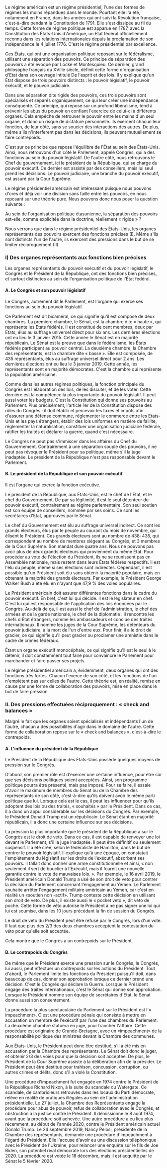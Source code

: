 Le régime américain est un régime présidentiel, l'une des formes de régimes les moins répandues dans le monde. Pourtant elle l'a été, notamment en France, dans les années qui ont suivi la Révolution française, c'est-à-dire pendant la Constitution de 1791. Elle s'est dissipée au fil du temps.
Cette forme de régime politique est apparue en 1787, avec la Constitution des États-Unis d'Amérique, un Etat fédéral officiellement reconnu dans les relations internationales depuis la proclamation de son indépendance le 4 juillet 1776.
C'est le régime présidentiel par excellence.

Ces États, qui ont une organisation politique reposant sur le fédéralisme, utilisent une séparation des pouvoirs. Ce principe de séparation des pouvoirs a été évoqué par Locke et Montesquieu.
Ce dernier, grand philosophe français du XVIlle siècle, définit cette forme d'organisation d'Etat dans son ouvrage intitulé De l'esprit et des lois.
Il y explique qu'un État dispose de trois pouvoirs distincts : le pouvoir législatif, le pouvoir exécutif, et le pouvoir judiciaire.

Dans une séparation dite rigide des pouvoirs, ces trois pouvoirs sont spécialisés et séparés organiquement, ce qui leur créer une indépendance conséquente.
Ce principe, qui repose sur un profond libéralisme, tend à prévenir les abus du pouvoir en confiant l'exercice de celui-ci à différents organes.
Cela empêche de retrouver le pouvoir entre les mains d'un seul organe, et donc un risque de dictature personnelle.
Ils exercent chacun leur fonction, de leur côté, sans se soucier des interactions des autres. De plus, même s'ils n'interfèrent pas dans les décisions, ils peuvent mutuellement se faire contrepoids.

C'est sur ce principe que repose l'équilibre de l'État au sein des États-Unis.
Ainsi, nous retrouvons d'un côté le Parlement, appelé Congrès, qui a des fonctions au sein du pouvoir législatif.
De l'autre côté, nous retrouvons le Chef du gouvernement, ici le président de la République, qui se charge du pouvoir exécutif.
Ce dernier est assisté par des conseillers, mais lui seul prend les décisions. Le pouvoir judiciaire, une branche du pouvoir exécutif, est assuré par la Cour Suprême.

Le régime présidentiel américain est intéressant puisque nous pouvons d'ores et déjà voir une division sans faille entre les pouvoirs, en nous reposant sur une théorie pure. Nous pouvons donc nous poser la question suivante :

Au sein de l'organisation politique étasunienne, la séparation des pouvoirs est-elle, comme explicitée dans la doctrine, réellement « rigide » ?

Nous verrons que dans le régime présidentiel des États-Unis, les organes représentants des pouvoirs exercent des fonctions précises (I).
Même s'ils sont distincts l'un de l'autre, ils exercent des pressions dans le but de se limiter réciproquement (II).

### I) Des organes représentants aux fonctions bien précises
Les organes représentants du pouvoir exécutif et du pouvoir législatif, le Congrès et le Président de la République, ont des fonctions bien précises, et surtout distinctes au sein de l'organisation politique de l'État fédéral.

#### A. Le Congrès et son pouvoir législatif

Le Congrès, autrement dit le Parlement, est l'organe qui exerce ses fonctions au sein du pouvoir législatif.

Ce Parlement est dit bicaméral, ce qui signifie qu'il est composé de deux chambres.
La première chambre, le Sénat, est la chambre dite « haute », qui représente les Etats fédérés. II est constitué de cent membres, deux par Etats, élus au suffrage universel direct pour six ans. Les dernières élections ont eu lieu le 3 janvier 2015.
Cette année le Sénat est en majorité républicain. Le Sénat est la preuve que dans le fédéralisme, les États fédérés participent au pouvoir central.
La deuxième chambre, la Chambre des représentants, est la chambre dite « basse ».
Elle est composée, de 435 représentants, élus au suffrage universel direct pour 2 ans. Les dernières élections ont eu lieu le 3 janvier 2019. Cette année, les représentants sont en majorité démocrates. C'est la chambre qui représente la population américaine.

Comme dans les autres régimes politiques, la fonction principale du Congrès est l'élaboration des lois, de les discuter, et de les voter. Cette dernière est la compétence la plus importante du pouvoir législatif. Il peut aussi voter les budgets.
C'est la Constitution qui donne ses pouvoirs au Parlement.
Plus précisément, l'article 1er de la Constitution dispose des rôles du Congrès : il doit établir et percevoir les taxes et impôts afin d'assurer une défense commune, réglementer le commerce entre les Etats-Unis et les pays étrangers, établir des lois uniformes en matière de faillite, réglementer la naturalisation, constituer une organisation judiciaire fédérale, ratifier les traités et déclarer la guerre, quand c'est nécessaire.

Le Congrès ne peut pas s'immiscer dans les affaires du Chef du Gouvernement.
Contrairement à une séparation souple des pouvoirs, il ne peut pas révoquer le Président pour sa politique, même s'il la juge inadaptée.
Le président de la République n'est pas responsable devant le Parlement.

#### B. Le président de la République et son pouvoir exécutif

Il est l'organe qui exerce la fonction exécutive.

Le président de la République, aux États-Unis, est le chef de l'État, et le chef du Gouvernement.
De par sa légitimité, il est le seul détenteur du pouvoir exécutif, contrairement au régime parlementaire. Son seul soutien est son équipe de conseillers, nommée par ses soins. Ce sont les secrétaires d'Etat, approuvés par le Sénat.

Le chef du Gouvernement est élu au suffrage universel indirect.
Ce sont les grands électeurs, élus par le peuple au courant du mois de novembre, qui élisent le Président. Ces grands électeurs sont au nombre de 438: 435, qui correspondent au nombre de membres siégeant au Congrès, et 3 membres de la Cour Suprême. Son mandat dure quatre ans. Nous ne pouvons pas avoir plus de deux grands électeurs qui proviennent du même État.
Pour procéder au vote de l'élection du Président, ils ne se réunissent pas en Assemblée nationale, mais restent dans leurs États fédérés respectifs.
Il est l'élu du peuple, même si ses élections sont indirectes. Cependant, il est possible qu'un Président soit élu sans obtenir la majorité populaire, mais en obtenant la majorité des grands électeurs.
Par exemple, le Président George Walker Bush a été élu en n'ayant que 47,9 % des voies populaires.

Le Président américain doit assurer différentes fonctions dans le cadre du pouvoir exécutif. En bref, c'est lui qui décide.
Il est le législateur en chef. C'est lui qui est responsable de l'application des lois énoncées par le Congrès.
Au-delà de ça, il est aussi le chef de l'administration, le chef des armées et de la garde nationale, le chef de la diplomatie : il rencontre les chefs d'État étrangers, nomme les ambassadeurs et conclue des traités internationaux.
Il nomme les juges de la Cour Suprême, les détenteurs du pouvoir judiciaire, à la mort de l'un d'entre eux.
Pour finir, il a le droit de gracier, ce qui signifie qu'il peut gracier ou proclamer une amnistie dans le cadre de crimes fédéraux.

Étant un organe exécutif monocéphale, ce qui signifie qu'il est le seul à le détenir, il doit constamment tout faire pour convaincre le Parlement pour marchander et faire passer ses projets.

Le régime présidentiel américain a, évidemment, deux organes qui ont des fonctions très fortes. Chacun l'exerce de son côté, et les fonctions de l'un n'empiètent pas sur celles de l'autre. Cette théorie est, en réalité, remise en cause par une forme de collaboration des pouvoirs, mise en place dans le but de faire pression

### II. Des pressions effectuées réciproquement : « check and balances »

Malgré le fait que les organes soient spécialisés et indépendants l'un de l'autre, chacun a des possibilités d'agir dans le domaine de l'autre. Cette forme de collaboration repose sur le « check and balances », c'est-à-dire le contrepoids.

#### A. L'influence du président de la République

Le Président de la République des États-Unis possède quelques moyens de pression sur le Congrès.

D'abord, son premier rôle est d'exercer une certaine influence, pour être sûr que ses décisions politiques soient acceptées. Ainsi, son programme politique pourra être présenté, mais pas imposé.
Pour se faire, il essaie d'avoir le maximum de membres du Sénat ou de la Chambre des représentants de son côté, c'est-à-dire qu'ils doivent avoir le même parti politique que lui. Lorsque cela est le cas, il peut les influencer pour qu'ils adoptent des lois ou des traités, « souhaités » par le Président. Dans ce cas, il a donc un appui considérable sur les décisions du Congrès.
Par exemple, le Président Donald Trump est un républicain. Le Sénat étant en majorité républicain, il a donc une certaine influence sur ses décisions.

La pression la plus importante que le président de la République a sur le Congrès est le droit de veto. Dans ce cas, il est capable de renvoyer une loi devant le Parlement, s'il la juge inadaptée. Il peut être définitif ou seulement suspensif. Il a été créé, selon le fédéraliste de Hamilton, dans le but de contrer le pouvoir législatif. Il explique qu'à une époque, on constatait l'empiétement du législatif sur les droits de l'exécutif, absorbant ses pouvoirs. Il fallait donc donner une arme constitutionnelle et ainsi, « non seulement il sert de bouclier à l'Exécutif, mais il fournit une nouvelle garantie contre le vote de mauvaises lois. ».
Par exemple, le 16 avril 2019, le Président américain Donald Trump a usé de son droit de veto pour contrer la décision du Parlement concernant l'engagement au Yémen. Le Parlement souhaite arrêter l'engagement militaire américain au Yémen, car c'est en réalité un «soutien non -actif». Trump conteste cette décision en utilisant son droit de veto.
De plus, il existe aussi le « pocket veto », dit véto de poche. Cette forme de véto autorise le Président à ne pas signer une loi qui lui est soumise, dans les 10 jours précédant la fin de session du Congrès.

Le droit de veto du Président peut être refusé par le Congrès, lors d'un vote. Il faut que plus des 2/3 des deux chambres acceptent la contestation du véto pour qu'elle soit acceptée.

Cela montre que le Congrès a un contrepoids sur le Président.

#### B. Le contrepoids du Congrès

De même que le Président exerce une pression sur le Congrès, le Congrès, lui aussi, peut effectuer un contrepoids sur les actions du Président.
Tout d'abord, le Parlement limite les fonctions du Président puisqu'il doit, dans beaucoup de cas, donner son approbation lorsque ce dernier prend une décision.
C'est le Congrès qui déclare la Guerre. Lorsque le Président engage des traités internationaux, c'est le Sénat qui donne son approbation. Lorsque le Président nomme son équipe de secrétaires d'État, le Sénat donne aussi son consentement.

La procédure la plus spectaculaire du Parlement sur le Président est l'« impeachment». C'est une procédure pénale qui consiste à mettre en accusation un membre de l'exécutif par l'une des chambres du Parlement. La deuxième chambre statuera en juge, pour trancher l'affaire.
Cette procédure est originaire de Grande-Bretagne, avec un «impeachment» de la responsabilité politique des ministres devant la Chambre des communes.

Aux États-Unis, le Président peut donc être destitué, s'il a été mis en accusation par la Chambre des représentants. Le Sénat doit donc le juger, et obtenir 2/3 des voies pour que la décision soit acceptée.
De plus, le Président de la Cour Suprême assiste à la délibération afin de la présider.
Le Président peut être destitué pour trahison, concussion, corruption, ou autres crimes et délits, donc s'il a violé la Constitution.

Une procédure d'impeachment fut engagée en 1974 contre le Président de la République Richard Nixon, à la suite du scandale du Watergate. Ce scandale, de cambrioleurs retrouvés dans les locaux du Parti démocrate, relève en réalité de pratiques illégales au sein de l'administration présidentielle.
Le 27 juillet, la Chambre des Représentants engage la procédure pour abus de pouvoir, refus de collaboration avec le Congrès, et obstruction à la justice contre le Président. Il démissionne le 8 août 1974, avant que la procédure soit achevée.
Une autre procédure a eu lieu plus récemment, au début de l'année 2020, contre le Président américain actuel Donald Trump.
Le 24 septembre 2019, Nancy Pelosi, présidente de la Chambre des représentants, demande une procédure d'impeachment à l'égard du Président. Elle l'accuse d'avoir eu une discussion téléphonique avec le Président de l'Ukraine, pour relancer une enquête sur le fils de Joe Biden, son potentiel rival démocrate lors des élections présidentielles de 2020.
La procédure est votée le 18 décembre, mais il est acquitté par le Sénat le 5 février 2020.